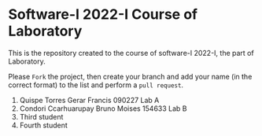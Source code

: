 # Software-I 2022-I Course of Laboratory
This is the repository created to the course of software-I 2022-I, the part of Laboratory.


Please `Fork` the project, then create your branch and add your name (in the correct format) to the list and perform a `pull request`.

<ol>
  <li>Quispe Torres Gerar Francis 090227 Lab A</li>
  <li>Condori Ccarhuarupay Bruno Moises 154633 Lab B</li>
  <li>Third student</li>
  <li>Fourth student</li>
</ol>
